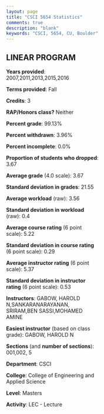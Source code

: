 ```yaml
---
layout: page
title: "CSCI 5654 Statistics"
comments: true
description: "blank"
keywords: "CSCI, 5654, CU, Boulder"
--- 
```

<head>
<script src="https://ajax.googleapis.com/ajax/libs/jquery/2.1.3/jquery.min.js"></script>
<script src="https://dl.dropboxusercontent.com/s/pc42nxpaw1ea4o9/highcharts.js?dl=0"></script>
<!-- <script src="../assets/js/highcharts.js"></script> -->
<style type="text/css">@font-face {
	font-family: "Bebas Neue";
	src: url(https://www.filehosting.org/file/details/544349/BebasNeue%20Regular.otf) format("opentype");
	}
	h1.Bebas { 
		font-family: "Bebas Neue", Verdana, Tahoma;
	}
</style>
</head>
<body>
	<div id="container" style="float: right; width: 45%; height: 88%; margin-left: 2.5%; margin-right: 2.5%;"></div>
	<script language="JavaScript">
		$(document).ready(function() {
		var chart = {type: 'column'};
		var title = {text: 'Grade Distribution'};
		var xAxis = {categories: ['A','B','C','D','F'],crosshair: true};
		var yAxis = {min: 0,title: {text: 'Percentage'}};
		var tooltip = {headerFormat: '<center><b><span style="font-size:20px">{point.key}</span></b></center>',
		               pointFormat: '<td style="padding:0"><b>{point.y:.1f}%</b></td>',
		               footerFormat: '</table>',shared: true,useHTML: true};
		var plotOptions = {column: {pointPadding: 0.0,borderWidth: 0}};  
		var credits = {enabled: false};var series= [{name: 'Percent',data: [81.73,15.38,1.92,0.0,0.96,]}];
		var json = {};
		json.chart = chart;
		json.title = title;
		json.tooltip = tooltip;
		json.xAxis = xAxis;
		json.yAxis = yAxis;  
		json.series = series;
		json.plotOptions = plotOptions;  
		json.credits = credits;
		$('#container').highcharts(json);
	});
	</script>
</body>
			   
## LINEAR PROGRAM

**Years provided**: 2007,2011,2013,2015,2016

**Terms provided**: Fall

**Credits**: 3

**RAP/Honors class?** Neither

**Percent grade**: 99.13%

**Percent withdrawn**: 3.96%

**Percent incomplete**: 0.0%

**Proportion of students who dropped**: 3.67

**Average grade** (4.0 scale): 3.67

**Standard deviation in grades**: 21.55

**Average workload** (raw): 3.56

**Standard deviation in workload** (raw): 0.4

**Average course rating** (6 point scale): 5.22

**Standard deviation in course rating** (6 point scale): 0.29

**Average instructor rating** (6 point scale): 5.37

**Standard deviation in instructor rating** (6 point scale): 0.53

**Instructors**: GABOW, HAROLD N,SANKARANARAYANAN, SRIRAM,BEN SASSI,MOHAMED AMINE

**Easiest instructor** (based on class grade): GABOW, HAROLD N

**Sections** (and **number of sections**): 001,002, 5

**Department**: CSCI

**College**: College of Engineering and Applied Science

**Level**: Masters

**Activity**: LEC - Lecture